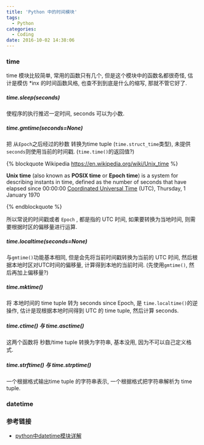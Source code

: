 ```yaml
---
title: 'Python 中的时间模块'
tags:
  - Python
categories:
  - Coding
date: 2016-10-02 14:38:06
---
```



### time

time 模块比较简单, 常用的函数只有几个, 但是这个模块中的函数名都很奇怪, 估计是模仿 *inx 的时间函数风格, 也查不到到底是什么的缩写, 那就不管它好了.
<!--more-->
##### time.sleep(seconds)

使程序的执行推迟一定时间, seconds 可以为小数.

##### time.gmtime(seconds=None)

把 从`Epoch`之后经过的秒数 转换为time tuple (`time.struct_time`类型), 未提供`seconds`则使用当前的时间戳. (`time.time()`的返回值?)

{% blockquote Wikipedia https://en.wikipedia.org/wiki/Unix_time %}

**Unix time** (also known as **POSIX time** or **Epoch time**) is a system for describing instants in time, defined as the number of seconds that have elapsed since 00:00:00 [Coordinated Universal Time](https://en.wikipedia.org/wiki/Coordinated_Universal_Time) (UTC), Thursday, 1 January 1970

{% endblockquote %}



所以常说的时间戳或者 `Epoch` , 都是指的 UTC 时间, 如果要转换为当地时间, 则需要根据时区的偏移量进行运算.

##### time.localtime(seconds=None)

与`gmtime()`功能基本相同, 但是会先将当前时间戳转换为当前的 UTC 时间, 然后根据本地时区对UTC时间的偏移量, 计算得到本地的当前时间. (先使用`gmtime()`, 然后再加上偏移量?)

##### time.mktime()

将 本地时间的 time tuple 转为 seconds since Epoch, 是 `time.localtime()`的逆操作, 估计是现根据本地时间得到 UTC 的 time tuple, 然后计算 seconds.

##### time.ctime() 与 time.asctime()

这两个函数将 秒数/time tuple 转换为字符串, 基本没用, 因为不可以自己定义格式.

##### time.strftime() 与 time.strptime()

一个根据格式输出time tuple 的字符串表示, 一个根据格式把字符串解析为 time tuple.

### datetime



### 参考链接

- [python中datetime模块详解](http://www.jianshu.com/p/113bd56f7b56)